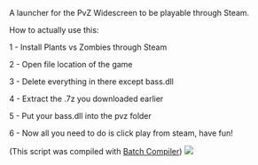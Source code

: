 A launcher for the PvZ Widescreen to be playable through Steam.

How to actually use this:

1 - Install Plants vs Zombies through Steam

2 - Open file location of the game

3 - Delete everything in there except bass.dll

4 - Extract the .7z you downloaded earlier

5 - Put your bass.dll into the pvz folder

6 - Now all you need to do is click play from steam, have fun!

(This script was compiled with [Batch Compiler](https://sourceforge.net/projects/batch-compiler/))
![](https://github.com/Twig6943/PvZWidescreenSteamLauncher/blob/main/Plants_VS_Zombies_Logo.png)
